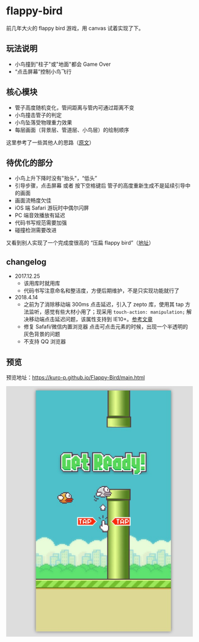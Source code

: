 # flappy-bird
 前几年大火的 flappy bird 游戏，用 canvas 试着实现了下。

## 玩法说明
- 小鸟撞到"柱子"或"地面"都会 Game Over
- “点击屏幕”控制小鸟飞行
    
## 核心模块
- 管子高度随机变化，管间距离与管内可通过距离不变
- 小鸟撞击管子的判定
- 小鸟坠落受物理重力效果
- 每层画面（背景层、管道层、小鸟层）的绘制顺序

这里参考了一些其他人的思路（[原文](http://www.cnblogs.com/syg1/p/5801816.html)）

## 待优化的部分
- 小鸟上升下降时没有"抬头"，“低头”
- 引导步骤，点击屏幕 或者 按下空格键后 管子的高度重新生成不是延续引导中的画面
- 画面流畅度欠佳
- iOS 端 Safari 游玩时中偶尔闪屏
- PC 端音效播放有延迟
- 代码书写规范需要加强
- 碰撞检测需要改进

又看到别人实现了一个完成度很高的 “压扁 flappy bird”（[地址](http://www.17sucai.com/pins/demoshow/4352)）
  
## changelog
* 2017.12.25
  * 该用库时就用库
  * 代码书写注意命名和整洁度，方便后期维护，不是只实现功能就行了
* 2018.4.14
  * 之前为了消除移动端 300ms 点击延迟，引入了 zepto 库，使用其 tap 方法监听，感觉有些大材小用了；现采用 `touch-action: manipulation;` 解决移动端点击延迟问题，该属性支持到 IE10+。[参考文章](https://www.cnblogs.com/vanstrict/p/5700957.html)
  * 修复 Safafi/微信内置浏览器 点击可点击元素的时候，出现一个半透明的灰色背景的问题
  * 不支持 QQ 浏览器

## 预览
预览地址：https://kuro-p.github.io/Flappy-Bird/main.html

![image](https://github.com/Kuro-P/Flappy-Bird/blob/master/snap/GameGuide.jpg "游戏截图")
    
